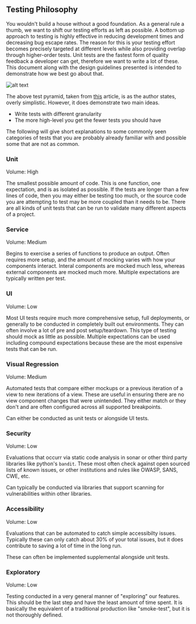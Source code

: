 ## Testing Philosophy

You wouldn't build a house without a good foundation. As a general rule a thumb, we want to shift our testing efforts as left as possible. A bottom up approach to testing is highly effective in reducing development times and decreasing bug escape rates. The reason for this is your testing effort becomes precisely targeted at different levels while also providing overlap through higher-order tests. Unit tests are the fastest form of quality feedback a developer can get, therefore we want to write a lot of these. This document along with the design guidelines presented is intended to demonstrate how we best go about that.


![alt text](https://martinfowler.com/articles/practical-test-pyramid/testPyramid.png)

The above test pyramid, taken from [this]([https://martinfowler.com/articles/practical-test-pyramid.html]) article, is as the author states, overly simplistic. However, it does demonstrate two main ideas.

- Write tests with different granularity
- The more high-level you get the fewer tests you should have

The following will give short explanations to some commonly seen categories of tests that you are probably already familiar with and possible some that are not as common.

### Unit

Volume: High

The smallest possible amount of code. This is one function, one expectation, and is as isolated as possible. If the tests are longer than a few lines of code, then you may either be testing too much, or the source code you are attempting to test may be more coupled than it needs to be. There are all kinds of unit tests that can be run to validate many different aspects of a project.

### Service

Volume: Medium

Begins to exercise a series of functions to produce an output. Often requires more setup, and the amount of mocking varies with how your components interact. Interal components are mocked much less, whereas external components are mocked much more. Multiple expectations are typically written per test.


### UI

Volume: Low

Most UI tests require much more comprehensive setup, full deployments, or generally to be conducted in completely built out environments. They can often involve a lot of pre and post setup/teardown. This type of testing should mock as little as possible. Multiple expectations can be used including compound expectations because these are the most expensive tests that can be run.


### Visual Regression

Volume: Medium

Automated tests that compare either mockups or a previous iteration of a view to new iterations of a view. These are useful in ensuring there are no view component changes that were unintended. They either match or they don't and are often configured across all supported breakpoints.

Can either be conducted as unit tests or alongside UI tests.


### Security

Volume: Low

Evaluations that occurr via static code analysis in sonar or other third party libraries like python's `bandit`. These most often check against open sourced lists of known issues, or other institutions and rules like OWASP, SANS, CWE, etc.

Can typically be conducted via libraries that support scanning for vulnerabilities within other libraries.


### Accessibility

Volume: Low

Evaluations that can be automated to catch simple accessibilty issues. Typically these can only catch about 30% of your total issues, but it does contribute to saving a lot of time in the long run.

These can often be implemented supplemental alongside unit tests.


### Exploratory

Volume: Low

Testing conducted in a very general manner of "exploring" our features. This should be the last step and have the least amount of time spent. It is basically the equivalent of a traditional production like "smoke-test", but it is not thoroughly defined.
